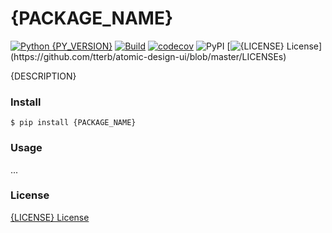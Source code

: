 # __{PACKAGE_NAME}__

[![Python {PY_VERSION}](https://img.shields.io/badge/python-{PY_VERSION}-blue.svg)](https://www.python.org/downloads/release/python-{PY_VERSION}0/)
[![Build](https://github.com/w2sv/asciiplot/actions/workflows/build.yaml/badge.svg)](https://github.com/w2sv/{REPO_NAME}/actions/workflows/build.yaml)
[![codecov](https://codecov.io/gh/w2sv/{REPO_NAME}/branch/master/graph/badge.svg?token=69Q1VL8IHI)](https://codecov.io/gh/w2sv/{PACKAGE_NAME})
![PyPI](https://img.shields.io/pypi/v/{PACKAGE_NAME})
[![{LICENSE} License](https://img.shields.io/apm/l/atomic-design-ui.svg?)](https://github.com/tterb/atomic-design-ui/blob/master/LICENSEs)

{DESCRIPTION}

### Install
```shell
$ pip install {PACKAGE_NAME}
```

### Usage
...

### License
[{LICENSE} License](https://github.com/w2sv/{REPO_NAME}/blob/master/LICENSE)
